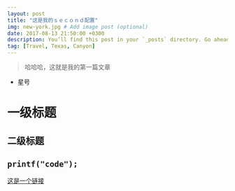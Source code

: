 ```yaml
---
layout: post
title: "这是我的ｓｅｃｏｎｄ配置"
img: new-york.jpg # Add image post (optional)
date: 2017-08-13 21:50:00 +0300
description: You’ll find this post in your `_posts` directory. Go ahead and edit it and re-build the site to see your changes. # Add post description (optional)
tag: [Travel, Texas, Canyon]
---
```

> 哈哈哈，这就是我的第一篇文章
* 星号
# 一级标题
## 二级标题
`printf("code");`
---
[这是一个链接](www.baidu.com)
